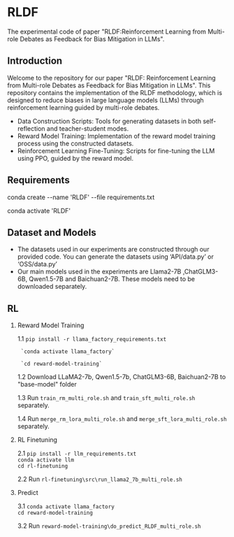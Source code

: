 # RLDF

The experimental code of paper "RLDF:Reinforcement Learning from Multi-role Debates as Feedback for Bias Mitigation in LLMs".

## Introduction

Welcome to the repository for our paper "RLDF: Reinforcement Learning from Multi-role Debates as Feedback for Bias Mitigation in LLMs". This repository contains the implementation of the RLDF methodology, which is designed to reduce biases in large language models (LLMs) through reinforcement learning guided by multi-role debates.

+ Data Construction Scripts: Tools for generating datasets in both self-reflection and teacher-student modes.
+ Reward Model Training: Implementation of the reward model training process using the constructed datasets.
+ Reinforcement Learning Fine-Tuning: Scripts for fine-tuning the LLM using PPO, guided by the reward model.
  
## Requirements

conda create --name 'RLDF' --file requirements.txt

conda activate 'RLDF'

## Dataset and Models

+ The datasets used in our experiments are constructed through our provided code. You can generate the datasets using ‘API/data.py’ or ‘OSS/data.py’
+ Our main models used in the experiments are Llama2-7B ,ChatGLM3-6B, Qwen1.5-7B and Baichuan2-7B. These models need to be downloaded separately.

## RL
1. Reward Model Training
   
    1.1 `pip install -r llama_factory_requirements.txt`
   
        `conda activate llama_factory`
   
        `cd reward-model-training`
         
   

    1.2 Download LLaMA2-7b, Qwen1.5-7b, ChatGLM3-6B, Baichuan2-7B to "base-model" folder
   
    1.3 Run `train_rm_multi_role.sh` and `train_sft_multi_role.sh` separately.
   
    1.4 Run `merge_rm_lora_multi_role.sh` and `merge_sft_lora_multi_role.sh` separately.

3. RL Finetuning
   
    2.1 `pip install -r llm_requirements.txt`  
        `conda activate llm`  
        `cd rl-finetuning`
   
    2.2 Run `rl-finetuning\src\run_llama2_7b_multi_role.sh`

5. Predict
   
    3.1 `conda activate llama_factory`  
        `cd reward-model-training`
   
    3.2 Run `reward-model-training\do_predict_RLDF_multi_role.sh`

